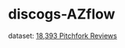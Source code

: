 # discogs-AZflow
dataset: [18,393 Pitchfork Reviews](https://www.kaggle.com/datasets/nolanbconaway/pitchfork-data)